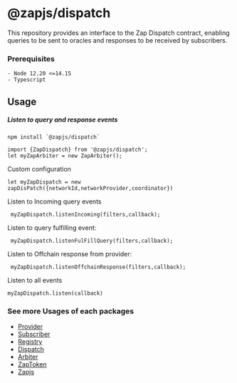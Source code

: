 # @zapjs/dispatch

This repository provides an interface to the Zap Dispatch contract, enabling queries to be sent to oracles and responses to be received by subscribers.

### Prerequisites

```
- Node 12.20 <=14.15
- Typescript
```


## Usage
##### Listen to query and response events
```
npm install `@zapjs/dispatch`
```
```
import {ZapDispatch} from '@zapjs/dispatch';
let myZapArbiter = new ZapArbiter();
```
Custom configuration
```
let myZapDispatch = new zapDisPatch({networkId,networkProvider,coordinator})
```
Listen to Incoming query events
```
 myZapDispatch.listenIncoming(filters,callback);
```
Listen to query fulfilling event:
```
 myZapDispatch.listenFulFillQuery(filters,callback);
```

Listen to Offchain response from provider:
```
 myZapDispatch.listenOffchainResponse(filters,callback);
```

Listen to all events
```
myZapDispatch.listen(callback)
```


### See more Usages of each packages
* [Provider](https://github.com/zapproject/Zap-monorepo/tree/master/packages/Provider/README.md)
* [Subscriber](https://github.com/zapproject/Zap-monorepo/tree/master/packages/Subscriber/README.md)
* [Registry](https://github.com/zapproject/zap-monorepo/blob/master/packages/Registry/README.md)
* [Dispatch](https://github.com/zapproject/Zap-monorepo/tree/master/packages/Dispatch/README.md)
* [Arbiter](https://github.com/zapproject/Zap-monorepo/tree/master/packages/Arbiter/README.md)
* [ZapToken](https://github.com/zapproject/Zap-monorepo/tree/master/packages/ZapToken/README.md)
* [Zapjs](https://github.com/zapproject/Zap-monorepo/tree/master/packages/ZapJs/README.md)
